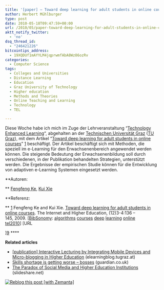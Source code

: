 ```yaml
---
title: '[paper] – Toward deep learning for adult students in online courses'
author: Herbert Mühlburger
type: post
date: 2010-05-18T09:47:59+00:00
url: /2010/05/paper-toward-deep-learning-for-adult-students-in-online-courses/
aktt_notify_twitter:
  - 'no'
dsq_thread_id:
  - "246421226"
bitcointips_address:
  - 19XQDUf1mAYYLM4jqprwmfAbA8Wz86ozRv
categories:
  - Computer Science
tags:
  - Colleges and Universities
  - Distance Learning
  - Education
  - Graz University of Technology
  - Higher education
  - Methods and Theories
  - Online Teaching and Learning
  - Technology
  - TEL

---
```

Diese Woche habe ich mich im Zuge der Lehrveranstaltung &#8220;<a title="Technology Enhanced Learning" href="http://tugll.tugraz.at/tel/weblog/" target="_blank">Technology Enhanced Learning</a>&#8220;, abgehalten an der <a title="Technische Universität Graz" href="http://www.tugraz.at" target="_blank">Technischen Universität Graz</a> (<a title="Graz University of Technology" rel="geolocation" href="http://maps.google.com/maps?ll=47.0688888889,15.45&spn=0.01,0.01&q=47.0688888889,15.45 (Graz%20University%20of%20Technology)&t=h">TU Graz</a>), mit dem Artikel &#8220;<a href="http://www.sciencedirect.com/science/article/B6W4X-4X1YCMJ-1/2/bdb0b4dc972f407f9beea00315e5477b" target="_blank">Toward deep learning for adult students in online courses</a>&#8221; [1] beschäftigt. Der Artikel beschäftigt sich mit Methoden, die speziell im e-Learning für den Erwachsenenbereich angewendet werden können. Die steigende Bedeutung der Erwachsenenbildung soll durch verschiedenen, in der Publikation behandelten Strategien, unterstützt werden. Die Ergebnisse der empirischen Studie können für die Entwicklung von adaptiven e-Learning Systemen eingesetzt werden.

**Autoren:
  
** <a title="Fengfeng Ke" href="http://www.unm.edu/~olit/fac_fKe.html" target="_blank">Fengfeng Ke</a>, <a title="Kui Xie" href="http://www2.msstate.edu/~kx7/" target="_blank">Kui Xie</a>

**Referenz:
  
** [1] Fengfeng Ke and Kui Xie. [Toward deep learning for adult students in online courses][1]. The Internet and Higher Education, (12)3-4:136 &#8211; 145, 2009. [[BibSonomy][2]: [algorithms][3] [courses][4] [deep][5] [learning][6] [online][7] [tel2010][8]] [URL
  
][9] ****

**Related articles**

<ul class="zemanta-article-ul">
  <li class="zemanta-article-ul-li">
    <a href="http://elearningblog.tugraz.at/archives/3181">[publication] Interactive Lecturing by Integrating Mobile Devices and Micro-blogging in Higher Education</a> (elearningblog.tugraz.at)
  </li>
  <li class="zemanta-article-ul-li">
    <a href="http://r.zemanta.com/?u=http%3A//www.guardian.co.uk/education/2010/may/18/skills-shortage-worsens&a=18194495&rid=e387b25f-54c8-45f7-8f75-bc6f5f38b6cd&e=c98b162badae5dcd19d9413f43228559">Skills shortage is getting worse &#8211; bosses</a> (guardian.co.uk)
  </li>
  <li class="zemanta-article-ul-li">
    <a href="http://www.slideshare.net/jbonzo/the-paradox-of-social-media-and-higher-education-institutions">The Paradox of Social Media and Higher Education Institutions</a> (slideshare.net)
  </li>
</ul>

<div class="zemanta-pixie">
  <a class="zemanta-pixie-a" title="Reblog this post [with Zemanta]" href="http://reblog.zemanta.com/zemified/e387b25f-54c8-45f7-8f75-bc6f5f38b6cd/"><img class="zemanta-pixie-img" src="http://img.zemanta.com/reblog_e.png?x-id=e387b25f-54c8-45f7-8f75-bc6f5f38b6cd" alt="Reblog this post [with Zemanta]" /></a><span class="zem-script more-related pretty-attribution"></span>
</div>

 [1]: http://www.bibsonomy.org/bibtex/2063cca5e7969cdb810a67446e0df7f1f/muehlburger
 [2]: http://www.bibsonomy.org/
 [3]: http://www.bibsonomy.org/user/muehlburger/algorithms
 [4]: http://www.bibsonomy.org/user/muehlburger/courses
 [5]: http://www.bibsonomy.org/user/muehlburger/deep
 [6]: http://www.bibsonomy.org/user/muehlburger/learning
 [7]: http://www.bibsonomy.org/user/muehlburger/online
 [8]: http://www.bibsonomy.org/user/muehlburger/tel2010
 [9]: http://www.sciencedirect.com/science/article/B6W4X-4X1YCMJ-1/2/bdb0b4dc972f407f9beea00315e5477b